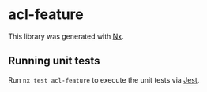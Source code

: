 # acl-feature

This library was generated with [Nx](https://nx.dev).

## Running unit tests

Run `nx test acl-feature` to execute the unit tests via [Jest](https://jestjs.io).

